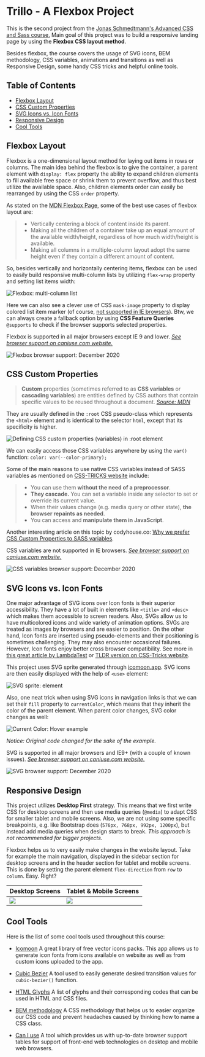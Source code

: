 # Trillo - A Flexbox Project

This is the second project from the [Jonas Schmedtmann's Advanced CSS and Sass course.](https://www.udemy.com/advanced-css-and-sass/ "Udemy | Advanced CSS and Sass: Flexbox, Grid, Animations and More!") Main goal of this project was to build a responsive landing page by using the **Flexbox CSS layout method**.

Besides flexbox, the course covers the usage of SVG icons, BEM methodology, CSS variables, animations and transitions as well as Responsive Design, some handy CSS tricks and helpful online tools.


## Table of Contents

- [Flexbox Layout](#flexbox-layout)
- [CSS Custom Properties](#css-custom-properties)
- [SVG Icons vs. Icon Fonts](#svg-icons-vs-icon-fonts)
- [Responsive Design](#responsive-design)
- [Cool Tools](#cool-tools)


## Flexbox Layout

Flexbox is a one-dimensional layout method for laying out items in rows or columns. The main idea behind the flexbox is to give the container, a parent element with `display: flex` property the ability to expand children elements to fill available free space or shrink them to prevent overflow, and thus best utilize the available space. Also, children elements order can easily be rearranged by using the CSS `order` property.

As stated on the [MDN Flexbox Page](https://developer.mozilla.org/en-US/docs/Learn/CSS/CSS_layout/Flexbox), some of the best use cases of flexbox layout are:

> - Vertically centering a block of content inside its parent.
> - Making all the children of a container take up an equal amount of the available width/height, regardless of how much width/height is available.
> - Making all columns in a multiple-column layout adopt the same height even if they contain a different amount of content.

So, besides vertically and horizontally centering items, flexbox can be used to easily build responsive multi-column lists by utilizing `flex-wrap` property and setting list items width:

![Flexbox: multi-column list](img/readme/multi-column-list.gif "Responsive multi-column list")

Here we can also see a clever use of CSS `mask-image` property to display colored list item marker (of course, [not supported in IE browsers](https://caniuse.com/?search=mask-image "Can I use mask-image?")). Btw, we can always create a fallback option by using **CSS Feature Queries** `@supports` to check if the browser supports selected properties.

Flexbox is supported in all major browsers except IE 9 and lower. *[See browser support on caniuse.com website.](https://caniuse.com/?search=flexbox "Can I use flexbox?")*

![Flexbox browser support: December 2020](img/readme/can-i-use-flexbox.png "Browser support: December 2020")


## CSS Custom Properties

>**Custom** properties (sometimes referred to as **CSS variables** or **cascading variables**) are entities defined by CSS authors that contain specific values to be reused throughout a document.
*[Source: MDN](https://developer.mozilla.org/en-US/docs/Web/CSS/Using_CSS_custom_properties "Using CSS custom properties (variables)")*

They are usually defined in the `:root` CSS pseudo-class which represents the `<html>` element and is identical to the selector `html`, except that its specificity is higher.

![Defining CSS custom properties (variables) in `:root` element](img/readme/css-variables-root.png "Defining CSS variables")

We can easily access those CSS variables anywhere by using the `var()` function: `color: var(--color-primary);`

Some of the main reasons to use native CSS variables instead of SASS variables as mentioned on [CSS-TRICKS website](https://css-tricks.com/difference-between-types-of-css-variables/ "What is the difference between CSS variables and preprocessor variables?") include:

> - You can use them **without the need of a preprocessor**.
> - **They cascade.** You can set a variable inside any selector to set or override its current value.
> - When their values change (e.g. media query or other state), **the browser repaints as needed**.
> - You can access and **manipulate them in JavaScript**.

Another interesting article on this topic by codyhouse.co: [Why we prefer CSS Custom Properties to SASS variables](https://codyhouse.co/blog/post/css-custom-properties-vs-sass-variables).

CSS variables are not supported in IE browsers. *[See browser support on caniuse.com website.](https://caniuse.com/?search=variables)*

![CSS variables browser support: December 2020](img/readme/can-i-use-css-variables.png "Browser support: December 2020")


## SVG Icons vs. Icon Fonts

One major advantage of SVG icons over Icon fonts is their superior accessibility. They have a lot of built in elements like `<title>` and `<desc>` which makes them accessible to screen readers. Also, SVGs allow us to have multicolored icons and wide variety of animation options. SVGs are treated as images by browsers and are easier to position. On the other hand, Icon fonts are inserted using pseudo-elements and their positioning is sometimes challenging. They may also encounter occasional failures. However, Icon fonts enjoy better cross browser compatibility. See more in [this great article by LambdaTest](https://www.lambdatest.com/blog/its-2019-lets-end-the-debate-on-icon-fonts-vs-svg-icons/) or [TLDR version on CSS-Tricks website](https://css-tricks.com/icon-fonts-vs-svg/).

This project uses SVG sprite generated through [icomoon.app](https://icomoon.io/). SVG icons are then easily displayed with the help of `<use>` element:

![SVG sprite: <use> element](img/readme/svg-use.png "Displaying SVG sprite icons with <use> element")

Also, one neat trick when using SVG icons in navigation links is that we can set their `fill` property to `currentColor`, which means that they inherit the color of the parent element. When parent color changes, SVG color changes as well:

![Current Color: Hover example](img/readme/current-color.gif "Current Color: Hover example")

*Notice: Original code changed for the sake of the example.*

SVG is supported in all major browsers and IE9+ (with a couple of known issues). *[See browser support on caniuse.com website.](https://caniuse.com/?search=svg)*

![SVG browser support: December 2020](img/readme/can-i-use-svg.png "Browser support: December 2020")


## Responsive Design

This project utilizes **Desktop First** strategy. This means that we first write CSS for desktop screens and then use media queries (`@media`) to adapt CSS for smaller tablet and mobile screens. Also, we are not using some specific breakpoints, e.g. like Bootstrap does (`576px, 768px, 992px, 1200px`), but instead add media queries when design starts to break. *This approach is not recommended for bigger projects.*

Flexbox helps us to very easily make changes in the website layout. Take for example the main navigation, displayed in the sidebar section for desktop screens and in the header section for tablet and mobile screens. This is done by setting the parent element `flex-direction` from `row` to `column`. Easy. Right?

| Desktop Screens                                  | Tablet & Mobile Screens                          |
|--------------------------------------------------|--------------------------------------------------|
| ![](img/readme/desktop-screens.png)              | ![](img/readme/tablet-mobile-screens.png)        |


## Cool Tools

Here is the list of some cool tools used throughout this course:

- [Icomoon](https://icomoon.io/)
  A great library of free vector icons packs. This app allows us to generate icon fonts from icons available on website as well as from custom icons uploaded to the app.

- [Cubic Bezier](https://cubic-bezier.com/)
  A tool used to easily generate desired transition values for `cubic-bezier()` function.

- [HTML Glyphs](https://css-tricks.com/snippets/html/glyphs/)
  A list of glyphs and their corresponding codes that can be used in HTML and CSS files.

- [BEM methodology](http://getbem.com/)
  A CSS methodology that helps us to easier organize our CSS code and prevent headaches caused by thinking how to name a CSS class.

- [Can I use](https://caniuse.com/)
  A tool which provides us with up-to-date browser support tables for support of front-end web technologies on desktop and mobile web browsers.


